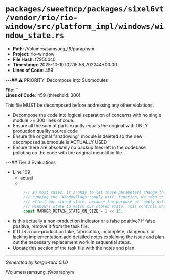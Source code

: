 # `packages/sweetmcp/packages/sixel6vt/vendor/rio/rio-window/src/platform_impl/windows/window_state.rs`

- **Path**: /Volumes/samsung_t9/paraphym
- **Project**: rio-window
- **File Hash**: f7950dc0  
- **Timestamp**: 2025-10-10T02:15:58.702244+00:00  
- **Lines of Code**: 459

---## ⚠️ PRIORITY: Decompose into Submodules

**File**: ``  
**Lines of Code**: 459 (threshold: 300)

This file MUST be decomposed before addressing any other violations.

- Decompose the code into logical separation of concerns with no single module >= 300 lines of code. 
- Ensure all the sum of parts exactly equals the original with ONLY production quality source code
- Ensure the original "shadowing" module is deleted so the new decomposed submodule is ACTUALLY USED
- Ensure there are absolutely no backup files left in the codebase polluting up the code with the original monolithic file.

---## Tier 3 Evaluations


- Line 109
  - actual
  - 

```rust
        /// In most cases, it's okay to let those parameters change the state. However, when we're
        /// running the `WindowFlags::apply_diff` function, we *don't* want those parameters to
        /// effect our stored state, because the purpose of `apply_diff` is to update the actual
        /// window's state to match our stored state. This controls whether to accept those changes.
        const MARKER_RETAIN_STATE_ON_SIZE = 1 << 15;
```

- is this actually a non-production indicator or a false positive? If false positive, remove it from the task file.
- If IT IS a non-production fake, fabrication, incomplete, dangeours or lacking implementation: add detailed notes explaining the issue and plan out the necessary replacement work in sequential steps. 
- Update this section of the task file with the notes and plan.

---

*Generated by kargo-turd 0.1.0*

/Volumes/samsung_t9/paraphym